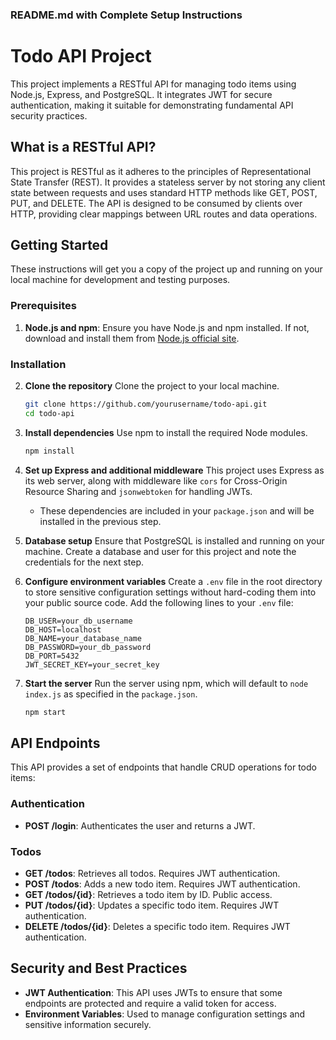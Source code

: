 ### README.md with Complete Setup Instructions


# Todo API Project

This project implements a RESTful API for managing todo items using Node.js, Express, and PostgreSQL. It integrates JWT for secure authentication, making it suitable for demonstrating fundamental API security practices.

## What is a RESTful API?

This project is RESTful as it adheres to the principles of Representational State Transfer (REST). It provides a stateless server by not storing any client state between requests and uses standard HTTP methods like GET, POST, PUT, and DELETE. The API is designed to be consumed by clients over HTTP, providing clear mappings between URL routes and data operations.

## Getting Started

These instructions will get you a copy of the project up and running on your local machine for development and testing purposes.

### Prerequisites

1. **Node.js and npm**: Ensure you have Node.js and npm installed. If not, download and install them from [Node.js official site](https://nodejs.org/).

### Installation

2. **Clone the repository**
   Clone the project to your local machine.
   ```bash
   git clone https://github.com/yourusername/todo-api.git
   cd todo-api
   ```

3. **Install dependencies**
   Use npm to install the required Node modules.
   ```bash
   npm install
   ```

4. **Set up Express and additional middleware**
   This project uses Express as its web server, along with middleware like `cors` for Cross-Origin Resource Sharing and `jsonwebtoken` for handling JWTs.
   - These dependencies are included in your `package.json` and will be installed in the previous step.

5. **Database setup**
   Ensure that PostgreSQL is installed and running on your machine. Create a database and user for this project and note the credentials for the next step.

6. **Configure environment variables**
   Create a `.env` file in the root directory to store sensitive configuration settings without hard-coding them into your public source code.
   Add the following lines to your `.env` file:
   ```
   DB_USER=your_db_username
   DB_HOST=localhost
   DB_NAME=your_database_name
   DB_PASSWORD=your_db_password
   DB_PORT=5432
   JWT_SECRET_KEY=your_secret_key
   ```

7. **Start the server**
   Run the server using npm, which will default to `node index.js` as specified in the `package.json`.
   ```bash
   npm start
   ```

## API Endpoints

This API provides a set of endpoints that handle CRUD operations for todo items:

### Authentication

- **POST /login**: Authenticates the user and returns a JWT.

### Todos

- **GET /todos**: Retrieves all todos. Requires JWT authentication.
- **POST /todos**: Adds a new todo item. Requires JWT authentication.
- **GET /todos/{id}**: Retrieves a todo item by ID. Public access.
- **PUT /todos/{id}**: Updates a specific todo item. Requires JWT authentication.
- **DELETE /todos/{id}**: Deletes a specific todo item. Requires JWT authentication.

## Security and Best Practices

- **JWT Authentication**: This API uses JWTs to ensure that some endpoints are protected and require a valid token for access.
- **Environment Variables**: Used to manage configuration settings and sensitive information securely.

